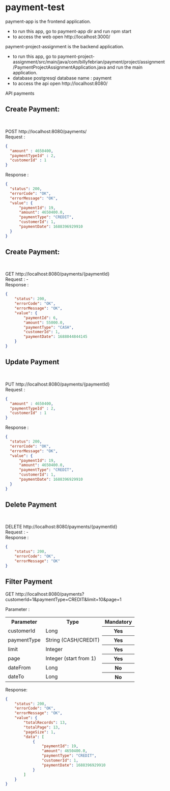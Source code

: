 # payment-test

payment-app is the frontend application.
- to run this app, go to payment-app dir and run npm start
- to access the web open http://localhost:3000/

payment-project-assignment is the backend application.
- to run this app, go to payment-project-assignment/src/main/java/com/billyfebrian/payment/project/assignment/PaymentProjectAssignmentApplication.java and run the main application.
- database postgresql database name : payment
- to access the api open http://localhost:8080/

API payments
 <h2>Create Payment:</h2> <br/>

  POST http://localhost:8080/payments/ <br/>
  Request : </br>
```json
{
  "amount" : 4650400,
  "paymentTypeId" : 2,
  "customerId" : 1
}
```
Response : <br/>
``` json
{
  "status": 200,
  "errorCode": "OK",
  "errorMessage": "OK",
  "value": {
      "paymentId": 19,
      "amount": 4650400.0,
      "paymentType": "CREDIT",
      "customerId": 1,
      "paymentDate": 1688396929910
  }
}
```
  
<h2>Create Payment:</h2> <br/>

GET http://localhost:8080/payments/{paymentId} <br/>
Request : - </br>
Response : <br/>
``` json
{
    "status": 200,
    "errorCode": "OK",
    "errorMessage": "OK",
    "value": {
        "paymentId": 6,
        "amount": 55000.0,
        "paymentType": "CASH",
        "customerId": 1,
        "paymentDate": 1688044844145
    }
}
```
<h2>Update Payment</h2> <br/>

  PUT http://localhost:8080/payments/{paymentId} <br/>
  Request : </br>
```json
{
  "amount" : 4650400,
  "paymentTypeId" : 2,
  "customerId" : 1
}
```
Response : <br/>
``` json
{
  "status": 200,
  "errorCode": "OK",
  "errorMessage": "OK",
  "value": {
      "paymentId": 19,
      "amount": 4650400.0,
      "paymentType": "CREDIT",
      "customerId": 1,
      "paymentDate": 1688396929910
  }
}
```

<h2>Delete Payment</h2> <br/>

DELETE http://localhost:8080/payments/{paymentId} <br/>
Request : - </br>
Response : <br/>
``` json
{
    "status": 200,
    "errorCode": "OK",
    "errorMessage": "OK"
}
```

<h2>Filter Payment</h2>

GET http://localhost:8080/payments?customerId=1&paymentType=CREDIT&limit=10&page=1 <br/>

Parameter : <br/>
<table>
  <tr>
    <th>Parameter</th>
    <th>Type</th>
    <th>Mandatory</th>
  </tr>
  <tr>
    <td>customerId</td>
    <td>Long</td>
    <th>Yes</th>
  </tr>
  <tr>
    <td>paymentType</td>
    <td>String (CASH/CREDIT)</td>
    <th>Yes</th>
  </tr>
   <tr>
    <td>limit</td>
    <td>Integer</td>
    <th>Yes</th>
  </tr>
    <tr>
    <td>page</td>
    <td>Integer (start from 1)</td>
    <th>Yes</th>
  </tr>
  <tr>
    <td>dateFrom</td>
    <td>Long</td>
    <th>No</th>
  </tr>
  <tr>
    <td>dateTo</td>
    <td>Long</td>
    <th>No</th>
  </tr>
</table>

Response: <br/>
```json
{
    "status": 200,
    "errorCode": "OK",
    "errorMessage": "OK",
    "value": {
        "totalRecords": 13,
        "totalPage": 13,
        "pageSize": 1,
        "data": [
            {
                "paymentId": 19,
                "amount": 4650400.0,
                "paymentType": "CREDIT",
                "customerId": 1,
                "paymentDate": 1688396929910
            }
        ]
    }
}
```
